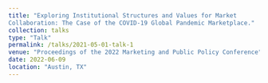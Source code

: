 ```yaml
---
title: "Exploring Institutional Structures and Values for Market
Collaboration: The Case of the COVID-19 Global Pandemic Marketplace."
collection: talks
type: "Talk"
permalink: /talks/2021-05-01-talk-1
venue: "Proceedings of the 2022 Marketing and Public Policy Conference"
date: 2022-06-09
location: "Austin, TX"
---
```


